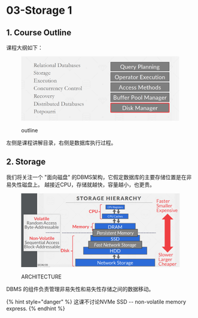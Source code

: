 # 03-Storage 1

## 1. Course Outline

课程大纲如下：

<figure><img src="../../.gitbook/assets/image (1).png" alt=""><figcaption><p>outline</p></figcaption></figure>

左侧是课程讲解目录，右侧是数据库执行过程。

## 2. Storage

我们将关注一个 "面向磁盘" 的DBMS架构，它假定数据库的主要存储位置是在非易失性磁盘上。 越接近CPU，存储就越快，容量越小，也更贵。

<figure><img src="../../.gitbook/assets/image.png" alt=""><figcaption><p>ARCHITECTURE</p></figcaption></figure>

DBMS 的组件负责管理非易失性和易失性存储之间的数据移动。

{% hint style="danger" %}
这课不讨论NVMe SSD -- non-volatile memory express.
{% endhint %}

